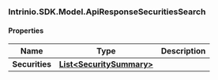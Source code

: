 [//]: # (CLASS:Intrinio.SDK.Model.ApiResponseSecuritiesSearch)

[//]: # (KIND:object)

### Intrinio.SDK.Model.ApiResponseSecuritiesSearch
#### Properties

[//]: # (START_DEFINITION)

Name | Type | Description
------------ | ------------- | -------------
**Securities** | [**List&lt;SecuritySummary&gt;**](SecuritySummary.md) |  &nbsp;

[//]: # (END_DEFINITION)


[//]: # (CONTAINED_CLASS:Intrinio.SDK.Model.SecuritySummary)


